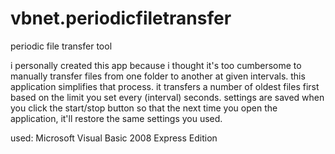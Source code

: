 # vbnet.periodicfiletransfer
periodic file transfer tool

i personally created this app because i thought it's too cumbersome to manually transfer files from one folder to another at given intervals. this application simplifies that process. it transfers a number of oldest files first based on the limit you set every (interval) seconds. settings are saved when you click the start/stop button so that the next time you open the application, it'll restore the same settings you used.

used: Microsoft Visual Basic 2008 Express Edition
